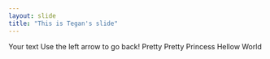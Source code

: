```yaml
---
layout: slide
title: "This is Tegan's slide"
---
```

Your text
Use the left arrow to go back!
Pretty
Pretty
Princess
Hellow
World
